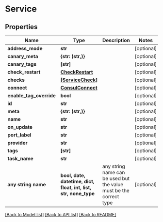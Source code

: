 # Service


## Properties
Name | Type | Description | Notes
------------ | ------------- | ------------- | -------------
**address_mode** | **str** |  | [optional] 
**canary_meta** | **{str: (str,)}** |  | [optional] 
**canary_tags** | **[str]** |  | [optional] 
**check_restart** | [**CheckRestart**](CheckRestart.md) |  | [optional] 
**checks** | [**[ServiceCheck]**](ServiceCheck.md) |  | [optional] 
**connect** | [**ConsulConnect**](ConsulConnect.md) |  | [optional] 
**enable_tag_override** | **bool** |  | [optional] 
**id** | **str** |  | [optional] 
**meta** | **{str: (str,)}** |  | [optional] 
**name** | **str** |  | [optional] 
**on_update** | **str** |  | [optional] 
**port_label** | **str** |  | [optional] 
**provider** | **str** |  | [optional] 
**tags** | **[str]** |  | [optional] 
**task_name** | **str** |  | [optional] 
**any string name** | **bool, date, datetime, dict, float, int, list, str, none_type** | any string name can be used but the value must be the correct type | [optional]

[[Back to Model list]](../README.md#documentation-for-models) [[Back to API list]](../README.md#documentation-for-api-endpoints) [[Back to README]](../README.md)


